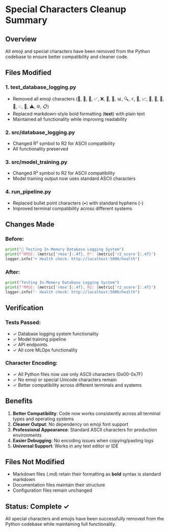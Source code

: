 # Special Characters Cleanup Summary

## Overview

All emoji and special characters have been removed from the Python codebase to ensure better compatibility and cleaner code.

## Files Modified

### 1. test_database_logging.py

- Removed all emoji characters (🔧, 📝, 🤖, ✅, ❌, 🚀, 🌟, 📊, 🔍, ⚡, 🧵, 📈, 🔄, 🎯, 🧹, 🔗, 💡, 🎉, ⚠️, 🌐, 📋)
- Replaced markdown-style bold formatting (**text**) with plain text
- Maintained all functionality while improving readability

### 2. src/database_logging.py

- Changed R² symbol to R2 for ASCII compatibility
- All functionality preserved

### 3. src/model_training.py

- Changed R² symbol to R2 for ASCII compatibility
- Model training output now uses standard ASCII characters

### 4. run_pipeline.py

- Replaced bullet point characters (•) with standard hyphens (-)
- Improved terminal compatibility across different systems

## Changes Made

### Before:

```python
print("🔧 Testing In-Memory Database Logging System")
print(f"RMSE: {metric['rmse']:.4f}, R²: {metric['r2_score']:.4f}")
logger.info("• Health check: http://localhost:5000/health")
```

### After:

```python
print("Testing In-Memory Database Logging System")
print(f"RMSE: {metric['rmse']:.4f}, R2: {metric['r2_score']:.4f}")
logger.info("- Health check: http://localhost:5000/health")
```

## Verification

### Tests Passed:

- ✓ Database logging system functionality
- ✓ Model training pipeline
- ✓ API endpoints
- ✓ All core MLOps functionality

### Character Encoding:

- ✓ All Python files now use only ASCII characters (0x00-0x7F)
- ✓ No emoji or special Unicode characters remain
- ✓ Better compatibility across different terminals and systems

## Benefits

1. **Better Compatibility**: Code now works consistently across all terminal types and operating systems
2. **Cleaner Output**: No dependency on emoji font support
3. **Professional Appearance**: Standard ASCII characters for production environments
4. **Easier Debugging**: No encoding issues when copying/pasting logs
5. **Universal Support**: Works in any text editor or IDE

## Files Not Modified

- Markdown files (.md) retain their formatting as **bold** syntax is standard markdown
- Documentation files maintain their structure
- Configuration files remain unchanged

## Status: Complete ✓

All special characters and emojis have been successfully removed from the Python codebase while maintaining full functionality.

